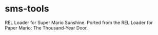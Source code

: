 # sms-tools
REL Loader for Super Mario Sunshine. Ported from the REL Loader for Paper Mario: The Thousand-Year Door.
